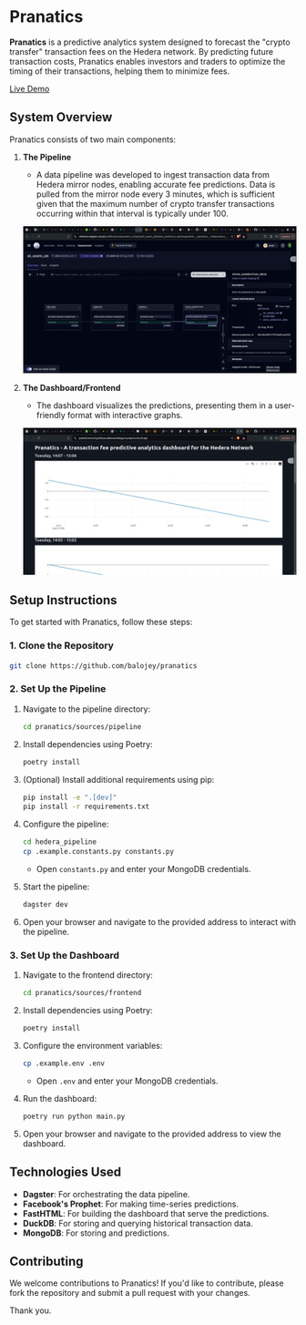 # Pranatics

**Pranatics** is a predictive analytics system designed to forecast the "crypto transfer" transaction fees on the Hedera network. By predicting future transaction costs, Pranatics enables investors and traders to optimize the timing of their transactions, helping them to minimize fees.

[Live Demo](https://pranaticsvercel-jyulfozav-ademola-baloguns-projects.vercel.app/)

## System Overview

Pranatics consists of two main components:

1. **The Pipeline**
   - A data pipeline was developed to ingest transaction data from Hedera mirror nodes, enabling accurate fee predictions. Data is pulled from the mirror node every 3 minutes, which is sufficient given that the maximum number of crypto transfer transactions occurring within that interval is typically under 100.

   ![Pipeline demo](assets/hedera_hack2.png)

2. **The Dashboard/Frontend**
   - The dashboard visualizes the predictions, presenting them in a user-friendly format with interactive graphs.

   ![Dashboard demo](assets/hedera_hack1.png)

## Setup Instructions

To get started with Pranatics, follow these steps:

### 1. Clone the Repository

```bash
git clone https://github.com/balojey/pranatics
```

### 2. Set Up the Pipeline

1. Navigate to the pipeline directory:

   ```bash
   cd pranatics/sources/pipeline
   ```

2. Install dependencies using Poetry:

   ```bash
   poetry install
   ```

3. (Optional) Install additional requirements using pip:

   ```bash
   pip install -e ".[dev]"
   pip install -r requirements.txt
   ```

4. Configure the pipeline:

   ```bash
   cd hedera_pipeline
   cp .example.constants.py constants.py
   ```

   - Open `constants.py` and enter your MongoDB credentials.

5. Start the pipeline:

   ```bash
   dagster dev
   ```

6. Open your browser and navigate to the provided address to interact with the pipeline.

### 3. Set Up the Dashboard

1. Navigate to the frontend directory:

   ```bash
   cd pranatics/sources/frontend
   ```

2. Install dependencies using Poetry:

   ```bash
   poetry install
   ```

3. Configure the environment variables:

   ```bash
   cp .example.env .env
   ```

   - Open `.env` and enter your MongoDB credentials.

4. Run the dashboard:

   ```bash
   poetry run python main.py
   ```

5. Open your browser and navigate to the provided address to view the dashboard.

## Technologies Used

- **Dagster**: For orchestrating the data pipeline.
- **Facebook's Prophet**: For making time-series predictions.
- **FastHTML**: For building the dashboard that serve the predictions.
- **DuckDB**: For storing and querying historical transaction data.
- **MongoDB**: For storing and predictions.

## Contributing

We welcome contributions to Pranatics! If you'd like to contribute, please fork the repository and submit a pull request with your changes.

Thank you.